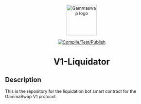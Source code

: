 <p align="center">
    <a href="https://gammaswap.com" target="_blank" rel="noopener noreferrer">
        <img width="100" src="https://app.gammaswap.com/logo.svg" alt="Gammaswap logo">
    </a>
</p>

<p align="center">
  <a href="https://github.com/gammaswap/v1-liquidator/actions/workflows/main.yml">
    <img src="https://github.com/gammaswap/v1-liquidator/actions/workflows/main.yml/badge.svg?branch=main" alt="Compile/Test/Publish">
  </a>
</p>

<h1 align="center">V1-Liquidator</h1>

## Description
This is the repository for the liquidation bot smart contract for the GammaSwap V1 protocol.

